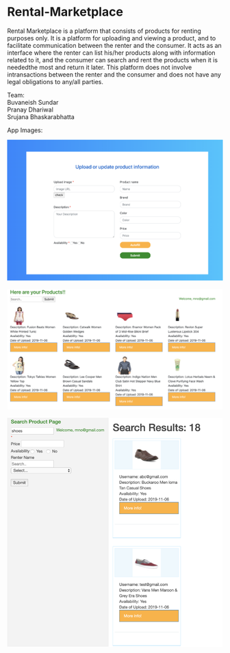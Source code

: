 # Rental-Marketplace

Rental Marketplace is a platform that consists of products for renting purposes only. It is a platform for uploading and viewing a product, and to facilitate communication between the renter and the consumer. It acts as an interface where the renter can list his/her products along with information related to it, and the consumer can search and rent the products when it is neededthe most and return it later. This platform does not involve intransactions between the renter and the consumer and does not have any legal obligations to any/all parties. <br>

Team: <br>
Buvaneish Sundar <br>
Pranay Dhariwal <br>
Srujana Bhaskarabhatta <br>


App Images:

![Screenshot](a.png) <br> <br>
![Screenshot](c.png) <br> <br>
![Screenshot](d.png) <br> <br>
